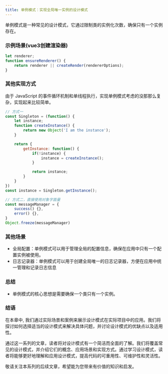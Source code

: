 ```yaml
---
title: 单例模式：实现全局唯一实例的设计模式
---
```


单例模式是一种常见的设计模式，它通过限制类的实例化次数，确保只有一个实例存在。

### 示例场景(vue3创建渲染器)

```javascript
let renderer;
function ensureRenderer() {
    return renderer || createRender(rendererOptions);
}
```

### 其他实现方式

由于 JavaScript 的事件循环机制和单线程执行，实现单例模式考虑的没那那么复杂，实现起来比较简单。

```javascript
// 方式一
const Singleton = (function() {
    let instance;
    function createInstance() {
        return new Object('I am the instance');
    }

    return {
        getInstance: function() {
            if(!instance) {
                instance = createInstance();
            }

            return instance;
        }
    }
})
const instance = Singleton.getInstance();

// 方式二，直接使用对象字面量
const messageManager = {
    success() {},
    error() {},
}
Object.freeze(messageManager)
```

### 其他场景

- 全局配置：单例模式可以用于管理全局的配置信息，确保在应用中只有一个配置实例被使用。
- 日志记录器：单例模式可以用于创建全局唯一的日志记录器，方便在应用中统一管理和记录日志信息

### 总结

- 单例模式的核心思想是需要确保一个类只有一个实例。

### 结语

在本章中, 我们通过实际场景和案例来展示设计模式在实际项目中的应用。我们将探讨如何选择适当的设计模式来解决具体问题，并讨论设计模式的优缺点以及适用性。

通过这一系列的文章，读者将对设计模式有一个简洁而全面的了解。我们将覆盖常见的设计模式，并介绍它们的概念、应用场景和实现方式。通过学习设计模式，读者将能够更好地理解和应用设计模式，提高代码的可重用性、可维护性和灵活性。

敬请关注本系列的后续文章，希望能为您带来有价值的知识和启发。
